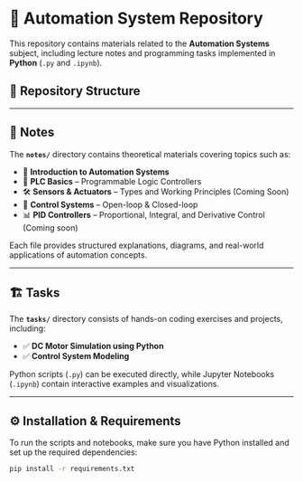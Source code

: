 # 🚀 Automation System Repository  

This repository contains materials related to the **Automation Systems** subject, including lecture notes and programming tasks implemented in **Python** (`.py` and `.ipynb`).  

## 📂 Repository Structure  

---

## 📘 Notes  
The **`notes/`** directory contains theoretical materials covering topics such as:  
- 📖 **Introduction to Automation Systems**  
- 🔌 **PLC Basics** – Programmable Logic Controllers  
- 🛠 **Sensors & Actuators** – Types and Working Principles  (Coming Soon)
- 🔄 **Control Systems** – Open-loop & Closed-loop  
- 📊 **PID Controllers** – Proportional, Integral, and Derivative Control  (Coming soon)

Each file provides structured explanations, diagrams, and real-world applications of automation concepts.

---

## 🏗 Tasks  
The **`tasks/`** directory consists of hands-on coding exercises and projects, including:  
- ✅ **DC Motor Simulation using Python**  
- ✅ **Control System Modeling**  


Python scripts (`.py`) can be executed directly, while Jupyter Notebooks (`.ipynb`) contain interactive examples and visualizations.

---

## ⚙️ Installation & Requirements  
To run the scripts and notebooks, make sure you have Python installed and set up the required dependencies:  

```sh
pip install -r requirements.txt
